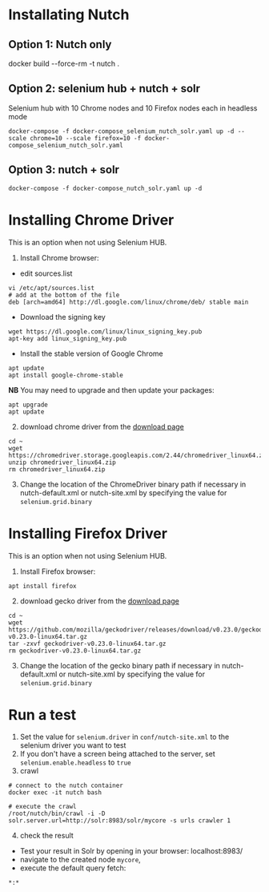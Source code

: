 # Installating Nutch
## Option 1: Nutch only
docker build --force-rm  -t nutch .

## Option 2:  selenium hub + nutch + solr
Selenium hub with 10 Chrome nodes and 10 Firefox nodes each in headless mode
```
docker-compose -f docker-compose_selenium_nutch_solr.yaml up -d --scale chrome=10 --scale firefox=10 -f docker-compose_selenium_nutch_solr.yaml
```
## Option 3: nutch + solr

```
docker-compose -f docker-compose_nutch_solr.yaml up -d
```

# Installing Chrome Driver

This is an option when not using Selenium HUB.

1) Install Chrome browser:
* edit sources.list

```
vi /etc/apt/sources.list
# add at the bottom of the file
deb [arch=amd64] http://dl.google.com/linux/chrome/deb/ stable main
```

* Download the signing key
```
wget https://dl.google.com/linux/linux_signing_key.pub
apt-key add linux_signing_key.pub
```

* Install the stable version of Google Chrome
```
apt update
apt install google-chrome-stable
```

**NB**
You may need to upgrade and then update your packages:
```
apt upgrade
apt update
```

2) download chrome driver from the [download page](http://chromedriver.chromium.org/downloads)
```
cd ~
wget https://chromedriver.storage.googleapis.com/2.44/chromedriver_linux64.zip
unzip chromedriver_linux64.zip
rm chromedriver_linux64.zip
```
3) Change the location of the ChromeDriver binary path if necessary in nutch-default.xml or nutch-site.xml by specifying
the value for `selenium.grid.binary`

# Installing Firefox Driver

This is an option when not using Selenium HUB.

1) Install Firefox browser:

```
apt install firefox
```

2) download gecko driver from the [download page](https://www.softwaretestinghelp.com/selenium-webdriver-selenium-tutorial-8/)
```
cd ~
wget https://github.com/mozilla/geckodriver/releases/download/v0.23.0/geckodriver-v0.23.0-linux64.tar.gz
tar -zxvf geckodriver-v0.23.0-linux64.tar.gz
rm geckodriver-v0.23.0-linux64.tar.gz
```
3) Change the location of the gecko binary path if necessary in nutch-default.xml or nutch-site.xml by specifying
the value for `selenium.grid.binary`

# Run a test
1) Set the value for `selenium.driver` in `conf/nutch-site.xml` to the selenium driver you want to test
2) If you don't have a screen being attached to the server, set `selenium.enable.headless` to `true`
3) crawl
```
# connect to the nutch container
docker exec -it nutch bash

# execute the crawl
/root/nutch/bin/crawl -i -D solr.server.url=http://solr:8983/solr/mycore -s urls crawler 1
```

4) check the result
- Test your result in Solr by opening in your browser:
localhost:8983/
- navigate to the created node `mycore`,
- execute the default query fetch:
```
*:*
```

